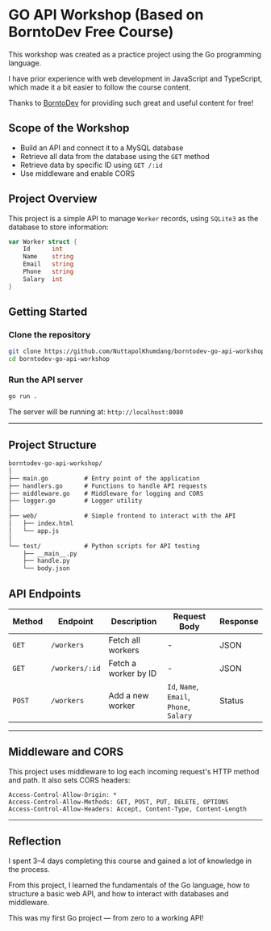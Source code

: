 # GO API Workshop (Based on BorntoDev Free Course)

This workshop was created as a practice project using the Go programming language.

I have prior experience with web development in JavaScript and TypeScript, which made it a bit easier to follow the course content.

Thanks to [BorntoDev](https://www.youtube.com/watch?v=fjEB75Xotxc) for providing such great and useful content for free!

## Scope of the Workshop

- Build an API and connect it to a MySQL database
- Retrieve all data from the database using the `GET` method
- Retrieve data by specific ID using `GET /:id`
- Use middleware and enable CORS

## Project Overview

This project is a simple API to manage `Worker` records, using `SQLite3` as the database to store information:

```go
var Worker struct {
    Id      int
    Name    string
    Email   string
    Phone   string
    Salary  int
}
````
## Getting Started

### Clone the repository

```bash
git clone https://github.com/NuttapolKhumdang/borntodev-go-api-workshop.git
cd borntodev-go-api-workshop
```

### Run the API server

```bash
go run .
```

The server will be running at: `http://localhost:8080`

---

## Project Structure

```txt
borntodev-go-api-workshop/
│
├── main.go          # Entry point of the application
├── handlers.go      # Functions to handle API requests
├── middleware.go    # Middleware for logging and CORS
├── logger.go        # Logger utility
│
├── web/             # Simple frontend to interact with the API
│   ├── index.html
│   └── app.js
│
└── test/            # Python scripts for API testing
    ├── __main__.py
    ├── handle.py
    └── body.json
```

## API Endpoints

| Method | Endpoint       | Description          | Request Body                             | Response |
| ------ | -------------- | -------------------- | ---------------------------------------- | -------- |
| `GET`  | `/workers`     | Fetch all workers    | -                                        | JSON     |
| `GET`  | `/workers/:id` | Fetch a worker by ID | -                                        | JSON     |
| `POST` | `/workers`     | Add a new worker     | `Id`, `Name`, `Email`, `Phone`, `Salary` | Status   |

---

## Middleware and CORS

This project uses middleware to log each incoming request's HTTP method and path. It also sets CORS headers:

```http
Access-Control-Allow-Origin: *
Access-Control-Allow-Methods: GET, POST, PUT, DELETE, OPTIONS
Access-Control-Allow-Headers: Accept, Content-Type, Content-Length
```

---

## Reflection

I spent 3–4 days completing this course and gained a lot of knowledge in the process.

From this project, I learned the fundamentals of the Go language, how to structure a basic web API, and how to interact with databases and middleware.

This was my first Go project — from zero to a working API!

